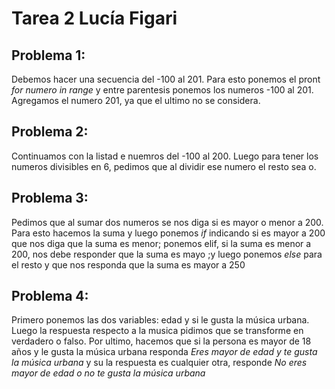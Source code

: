 # Tarea 2 Lucía Figari 
## Problema 1: 

Debemos hacer una secuencia del -100 al 201. Para esto ponemos el pront *for numero in range* y entre parentesis ponemos los numeros -100 al 201. Agregamos el numero 201, ya que el ultimo no se considera. 

## Problema 2: 

Continuamos con la listad e nuemros del -100 al 200. 
Luego para tener los numeros divisibles en 6, pedimos que al dividir ese numero el resto sea o. 

## Problema 3: 

Pedimos que al sumar dos numeros se nos diga si es mayor o menor a 200. Para esto hacemos la suma y luego ponemos *if* indicando si es mayor a 200 que nos diga que la suma es menor; ponemos elif, si la suma es menor a 200, nos debe responder que la suma es mayo ;y luego ponemos *else* para el resto y que nos responda que la suma es mayor a 250

## Problema 4: 

Primero ponemos las dos variables: edad y si le gusta la música urbana.
Luego la respuesta respecto a la musica pidimos que se transforme en verdadero o falso. 
Por ultimo, hacemos que si la persona es mayor de 18 años y le gusta la música urbana responda *Eres mayor de edad y te gusta la música urbana* y su la respuesta es cualquier otra, responde *No eres mayor de edad o no te gusta la música urbana*